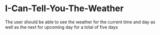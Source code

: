 # I-Can-Tell-You-The-Weather
The user should be able to see the weather for the current time and day as well as the next for upcoming day for a total of five days